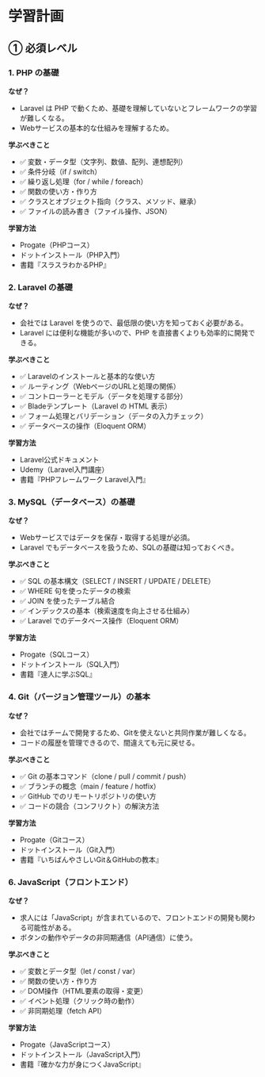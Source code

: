 # 学習計画

## ① 必須レベル

### 1. PHP の基礎

**なぜ？**
- Laravel は PHP で動くため、基礎を理解していないとフレームワークの学習が難しくなる。
- Webサービスの基本的な仕組みを理解するため。

**学ぶべきこと**
- ✅ 変数・データ型（文字列、数値、配列、連想配列）
- ✅ 条件分岐（if / switch）
- ✅ 繰り返し処理（for / while / foreach）
- ✅ 関数の使い方・作り方
- ✅ クラスとオブジェクト指向（クラス、メソッド、継承）
- ✅ ファイルの読み書き（ファイル操作、JSON）

**学習方法**
- Progate（PHPコース）
- ドットインストール（PHP入門）
- 書籍『スラスラわかるPHP』

### 2. Laravel の基礎

**なぜ？**
- 会社では Laravel を使うので、最低限の使い方を知っておく必要がある。
- Laravel には便利な機能が多いので、PHP を直接書くよりも効率的に開発できる。

**学ぶべきこと**
- ✅ Laravelのインストールと基本的な使い方
- ✅ ルーティング（WebページのURLと処理の関係）
- ✅ コントローラーとモデル（データを処理する部分）
- ✅ Bladeテンプレート（Laravel の HTML 表示）
- ✅ フォーム処理とバリデーション（データの入力チェック）
- ✅ データベースの操作（Eloquent ORM）

**学習方法**
- Laravel公式ドキュメント
- Udemy（Laravel入門講座）
- 書籍『PHPフレームワーク Laravel入門』

### 3. MySQL（データベース）の基礎

**なぜ？**
- Webサービスではデータを保存・取得する処理が必須。
- Laravel でもデータベースを扱うため、SQLの基礎は知っておくべき。

**学ぶべきこと**
- ✅ SQL の基本構文（SELECT / INSERT / UPDATE / DELETE）
- ✅ WHERE 句を使ったデータの検索
- ✅ JOIN を使ったテーブル結合
- ✅ インデックスの基本（検索速度を向上させる仕組み）
- ✅ Laravel でのデータベース操作（Eloquent ORM）

**学習方法**
- Progate（SQLコース）
- ドットインストール（SQL入門）
- 書籍『達人に学ぶSQL』

### 4. Git（バージョン管理ツール）の基本

**なぜ？**
- 会社ではチームで開発するため、Gitを使えないと共同作業が難しくなる。
- コードの履歴を管理できるので、間違えても元に戻せる。

**学ぶべきこと**
- ✅ Git の基本コマンド（clone / pull / commit / push）
- ✅ ブランチの概念（main / feature / hotfix）
- ✅ GitHub でのリモートリポジトリの使い方
- ✅ コードの競合（コンフリクト）の解決方法

**学習方法**
- Progate（Gitコース）
- ドットインストール（Git入門）
- 書籍『いちばんやさしいGit＆GitHubの教本』

### 6. JavaScript（フロントエンド）

**なぜ？**
- 求人には「JavaScript」が含まれているので、フロントエンドの開発も関わる可能性がある。
- ボタンの動作やデータの非同期通信（API通信）に使う。

**学ぶべきこと**
- ✅ 変数とデータ型（let / const / var）
- ✅ 関数の使い方・作り方
- ✅ DOM操作（HTML要素の取得・変更）
- ✅ イベント処理（クリック時の動作）
- ✅ 非同期処理（fetch API）

**学習方法**
- Progate（JavaScriptコース）
- ドットインストール（JavaScript入門）
- 書籍『確かな力が身につくJavaScript』

